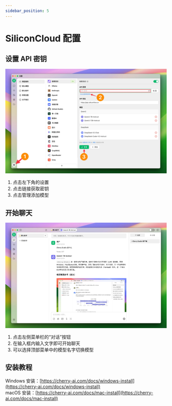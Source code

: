 ```yaml
---
sidebar_position: 5
---
```


# SiliconCloud 配置

## 设置 API 密钥

![](images/siliconcloud/apikey.webp)

1. 点击左下角的设置
2. 点击链接获取密钥
3. 点击管理添加模型

## 开始聊天

![](images/siliconcloud/chat.webp)

1. 点击左侧菜单栏的“对话”按钮
2. 在输入框内输入文字即可开始聊天
3. 可以选择顶部菜单中的模型名字切换模型

## 安装教程

Windows 安装：[https://cherry-ai.com/docs/windows-install](https://cherry-ai.com/docs/windows-install)  
macOS 安装：[https://cherry-ai.com/docs/mac-install](https://cherry-ai.com/docs/mac-install)
